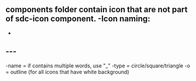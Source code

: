 components folder contain icon that are not part of sdc-icon component.
-Icon naming:
------------------
-
-<name>-<type>-<o>
-
-name = if contains multiple words, use "_"
-type = circle/square/triangle
-o = outline (for all icons that have white background)
